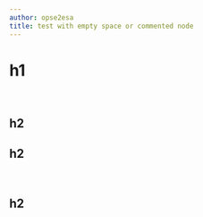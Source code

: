 ```yaml
---
author: opse2esa
title: test with empty space or commented node
---
```


# h1 
<!--comments--> 

## h2




## h2 
<!--comments--> 

## h2
